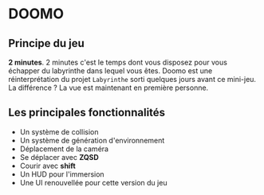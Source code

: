 # DOOMO

## Principe du jeu

**2 minutes**. 2 minutes c'est le temps dont vous disposez pour vous échapper du labyrinthe dans lequel vous êtes.
Doomo est une réinterprétation du projet `Labyrinthe` sorti quelques jours avant ce mini-jeu.
La différence ? La vue est maintenant en première personne.

## Les principales fonctionnalités

- Un système de collision
- Un système de génération d'environnement
- Déplacement de la caméra
- Se déplacer avec **ZQSD**
- Courir avec **shift**
- Un HUD pour l'immersion
- Une UI renouvellée pour cette version du jeu